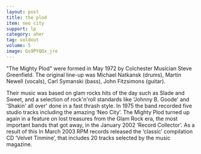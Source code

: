 ```yaml
---
layout: post
title: the plod
item: neo city
support: lp
category: aher
tag: soldout
volume: 5
image: Gs9PYQOx_jre
---
```


"The Mighty Plod" were formed in May 1972 by Colchester Musician Steve Greenfield. The original line-up was Michael Natkansk (drums), Martin Newell (vocals), Carl Symanski (bass), John Fitzsimons (guitar).

Their music was based on glam rocks hits of the day such as Slade and Sweet, and a selection of rock&#x27;n&#x27;roll standards like &#x27;Johnny B. Goode&#x27; and &#x27;Shakin&#x27; all over&#x27; done in a fast thrash style. In 1975 the band recorded five studio tracks including the amazing &lsquo;Neo City&rsquo;. The Mighty Plod turned up again in a feature on lost treasures from the Glam Rock era, the most important bands that got away, in the January 2002 &lsquo;Record Collector&rsquo;. As a result of this In March 2003 RPM records released the &lsquo;classic&rsquo; compilation CD &lsquo;Velvet Tinmine&rsquo;, that includes 20 tracks selected by the music magazine.
